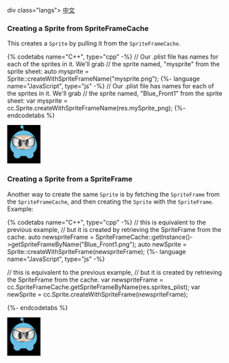 div class="langs">
  <a href="#" class="btn" onclick="toggleLanguage()">中文</a>
</div>

### Creating a Sprite from SpriteFrameCache
This creates a `Sprite` by pulling it from the `SpriteFrameCache`.

{% codetabs name="C++", type="cpp" -%}
// Our .plist file has names for each of the sprites in it.  We'll grab
// the sprite named, "mysprite" from the sprite sheet:
auto mysprite = Sprite::createWithSpriteFrameName("mysprite.png");
{%- language name="JavaScript", type="js" -%}
// Our .plist file has names for each of the sprites in it.  We'll grab
// the sprite named, "Blue_Front1" from the sprite sheet:
var mysprite = cc.Sprite.createWithSpriteFrameName(res.mySprite_png);
{%- endcodetabs %}

![](sprites-img/i3.png "")

### Creating a Sprite from a SpriteFrame
Another way to create the same `Sprite` is by fetching the `SpriteFrame` from the
`SpriteFrameCache`, and then creating the `Sprite` with the `SpriteFrame`. Example:

{% codetabs name="C++", type="cpp" -%}
// this is equivalent to the previous example,
// but it is created by retrieving the SpriteFrame from the cache.
auto newspriteFrame = SpriteFrameCache::getInstance()->getSpriteFrameByName("Blue_Front1.png");
auto newSprite = Sprite::createWithSpriteFrame(newspriteFrame);
{%- language name="JavaScript", type="js" -%}

// this is equivalent to the previous example,
// but it is created by retrieving the SpriteFrame from the cache.
var newspriteFrame = cc.SpriteFrameCache.getSpriteFrameByName(res.sprites_plist);
var newSprite = cc.Sprite.createWithSpriteFrame(newspriteFrame);

{%- endcodetabs %}

![](sprites-img/i3.png "")

